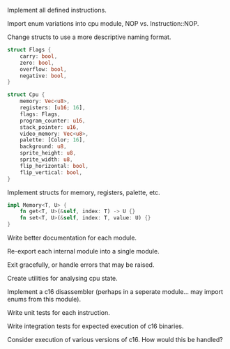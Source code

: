 Implement all defined instructions.

Import enum variations into cpu module, NOP vs. Instruction::NOP.

Change structs to use a more descriptive naming format.
````rust
struct Flags {
    carry: bool,
    zero: bool,
    overflow: bool,
    negative: bool,
}

struct Cpu {
    memory: Vec<u8>,
    registers: [u16; 16],
    flags: Flags,
    program_counter: u16,
    stack_pointer: u16,
    video_memory: Vec<u8>,
    palette: [Color; 16],
    background: u8,
    sprite_height: u8,
    sprite_width: u8,
    flip_horizontal: bool,
    flip_vertical: bool,
}
````

Implement structs for memory, registers, palette, etc.
````rust
impl Memory<T, U> {
    fn get<T, U>(&self, index: T) -> U {}
    fn set<T, U>(&self, index: T, value: U) {}
}
````

Write better documentation for each module.

Re-export each internal module into a single module.

Exit gracefully, or handle errors that may be raised.

Create utilities for analysing cpu state.

Implement a c16 disassembler (perhaps in a seperate module... may import enums from this module).

Write unit tests for each instruction.

Write integration tests for expected execution of c16 binaries.

Consider execution of various versions of c16. How would this be handled?